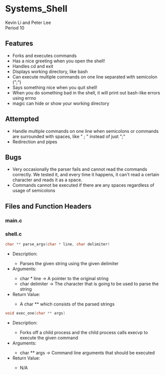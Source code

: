 # Systems_Shell
Kevin Li and Peter Lee
<br>
Period 10

<h2> Features </h2>
<ul>
<li> Forks and executes commands </li>
<li> Has a nice greeting when you open the shell! </li>
<li> Handles cd and exit </li>
<li> Displays working directory, like bash </li>
<li> Can execute multiple commands on one line separated with semicolon (";") </li>
<li> Says something nice when you quit shell! </li>
<li> When you do something bad in the shell, it will print out bash-like errors using errno </li>
<li> magic can hide or show your working directory </li>
</ul>

<h2> Attempted </h2>
<ul>
<li> Handle multiple commands on one line when semicolons or commands are surrounded with spaces, like " ; " instead of just ";" </li>
<li> Redirection and pipes </li>
</ul>

<h2> Bugs </h2>
<ul>
<li> Very occasionally the parser fails and cannot read the commands correctly. We tested it, and every time it happens, it can't read a certain character and reads it as a space. </li>
<li> Commands cannot be executed if there are any spaces regardless of usage of semicolons </li>
</ul>

<h2> Files and Function Headers </h2>
<h3> main.c </h3>

<h3> shell.c </h3>

```c
char ** parse_args(char * line, char delimiter)
```
  <ul>
  <li>Description:</li>
    <ul>
      <li>Parses the given string using the given delimiter</li>
    </ul>
  <li>Arguments:</li>
    <ul>
      <li>char * line -> A pointer to the original string</li>
      <li>char delimiter -> The character that is going to be used to parse the string</li>
    </ul>
  <li>Return Value:</li>
    <ul>
      <li>A char ** which consists of the parsed strings</li>
    </ul>
  </ul>
  
  ```c
void exec_one(char ** args)
  ```
  <ul>
  <li>Description:</li>
    <ul>
      <li>Forks off a child process and the child process calls execvp to execute the given command</li>
    </ul>
  <li>Arguments:</li>
    <ul>
      <li>char ** args -> Command line arguments that should be executed</li>
    </ul>
  <li>Return Value:</li>
    <ul>
      <li>N/A</li>
    </ul>
  </ul>
